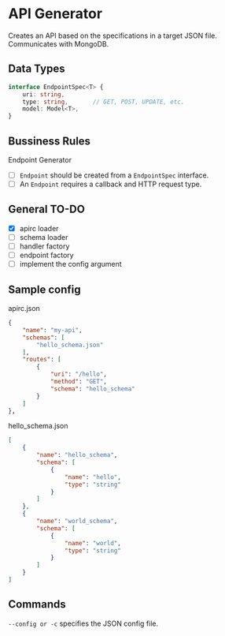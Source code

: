 # API Generator

Creates an API based on the specifications in a target JSON file. Communicates with MongoDB.

## Data Types

```typescript
interface EndpointSpec<T> {
    uri: string,
    type: string,       // GET, POST, UPDATE, etc.
    model: Model<T>,
}
```

## Bussiness Rules

Endpoint Generator
- [ ] `Endpoint` should be created from a `EndpointSpec` interface.
- [ ] An `Endpoint` requires a callback and HTTP request type.

## General TO-DO
- [x] apirc loader
- [ ] schema loader
- [ ] handler factory
- [ ] endpoint factory
- [ ] implement the config argument

## Sample config

apirc.json
```json
{
    "name": "my-api",
    "schemas": [
        "hello_schema.json"
    ],
    "routes": [
        {
            "uri": "/hello",
            "method": "GET",
            "schema": "hello_schema"
        }
    ]
},
```

hello_schema.json
```json
[
    {
        "name": "hello_schema",
        "schema": [
            {
                "name": "hello",
                "type": "string"
            }
        ]
    },
    {
        "name": "world_schema",
        "schema": [
            {
                "name": "world",
                "type": "string"
            }
        ]
    }
]
```

## Commands

`--config or -c` specifies the JSON config file.
